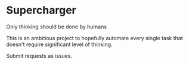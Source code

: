 # Supercharger
Only thinking should be done by humans

This is an ambitious project to hopefully automate every single task that doesn't require significant level of thinking.

Submit requests as issues.

